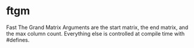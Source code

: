 # ftgm
Fast The Grand Matrix
Arguments are the start matrix, the end matrix, and the max column count. Everything else is controlled at compile time with #defines.
